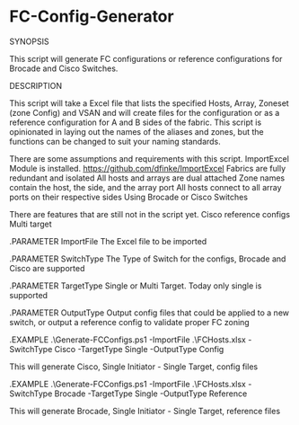 # FC-Config-Generator

SYNOPSIS

This script will generate FC configurations or reference configurations for Brocade and Cisco Switches. 

DESCRIPTION

This script will take a Excel file that lists the specified Hosts, Array, Zoneset (zone Config) and VSAN and will create files for the configuration or as a reference configuration for A and B sides of the fabric. 
This script is opinionated in laying out the names of the aliases and zones, but the functions can be changed to suit your naming standards. 

There are some assumptions and requirements with this script. 
ImportExcel Module is installed. https://github.com/dfinke/ImportExcel
Fabrics are fully redundant and isolated
All hosts and arrays are dual attached
Zone names contain the host, the side, and the array port
All hosts connect to all array ports on their respective sides
Using Brocade or Cisco Switches

There are features that are still not in the script yet. 
Cisco reference configs
Multi target


.PARAMETER ImportFile
The Excel file to be imported

.PARAMETER SwitchType
The Type of Switch for the configs, Brocade and Cisco are supported

.PARAMETER TargetType
Single or Multi Target. Today only single is supported

.PARAMETER OutputType
Output config files that could be applied to a new switch, or output a reference config to validate proper FC zoning

.EXAMPLE
 .\Generate-FCConfigs.ps1 -ImportFile .\FCHosts.xlsx -SwitchType Cisco -TargetType Single -OutputType Config

 This will generate Cisco, Single Initiator - Single Target, config files

.EXAMPLE
 .\Generate-FCConfigs.ps1 -ImportFile .\FCHosts.xlsx -SwitchType Brocade -TargetType Single -OutputType Reference

 This will generate Brocade, Single Initiator - Single Target, reference files


